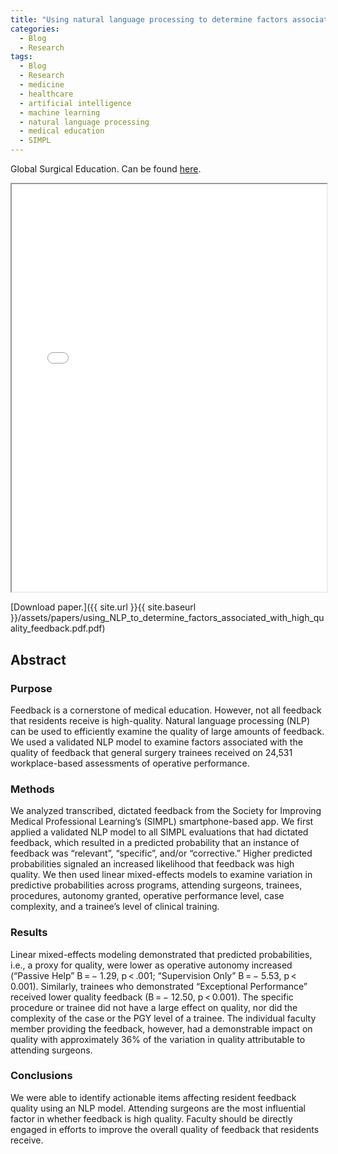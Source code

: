 ```yaml
---
title: "Using natural language processing to determine factors associated with high‐quality feedback"
categories:
  - Blog
  - Research
tags:
  - Blog
  - Research
  - medicine
  - healthcare
  - artificial intelligence
  - machine learning
  - natural language processing
  - medical education
  - SIMPL
---
```


Global Surgical Education. Can be found [here](https://doi.org/10.1007/s44186-022-00051-y).


<iframe src="{{ site.url }}{{ site.baseurl }}/assets/papers/using_NLP_to_determine_factors_associated_with_high_quality_feedback.pdf.pdf" 
    style="aspect-ratio: 8.5 / 11;"
    width="100%" 
>
</iframe>

[Download paper.]({{ site.url }}{{ site.baseurl }}/assets/papers/using_NLP_to_determine_factors_associated_with_high_quality_feedback.pdf.pdf)


## Abstract
### Purpose
Feedback is a cornerstone of medical education. However, not all feedback that residents receive is high-quality. Natural language processing (NLP) can be used to efficiently examine the quality of large amounts of feedback. We used a validated NLP model to examine factors associated with the quality of feedback that general surgery trainees received on 24,531 workplace-based assessments of operative performance.

### Methods
We analyzed transcribed, dictated feedback from the Society for Improving Medical Professional Learning’s (SIMPL) smartphone-based app. We first applied a validated NLP model to all SIMPL evaluations that had dictated feedback, which resulted in a predicted probability that an instance of feedback was “relevant”, “specific”, and/or “corrective.” Higher predicted probabilities signaled an increased likelihood that feedback was high quality. We then used linear mixed-effects models to examine variation in predictive probabilities across programs, attending surgeons, trainees, procedures, autonomy granted, operative performance level, case complexity, and a trainee’s level of clinical training.

### Results
Linear mixed-effects modeling demonstrated that predicted probabilities, i.e., a proxy for quality, were lower as operative autonomy increased (“Passive Help” B = − 1.29, p &lt; .001; “Supervision Only” B = − 5.53, p &lt; 0.001). Similarly, trainees who demonstrated “Exceptional Performance” received lower quality feedback (B = − 12.50, p &lt; 0.001). The specific procedure or trainee did not have a large effect on quality, nor did the complexity of the case or the PGY level of a trainee. The individual faculty member providing the feedback, however, had a demonstrable impact on quality with approximately 36% of the variation in quality attributable to attending surgeons.

### Conclusions
We were able to identify actionable items affecting resident feedback quality using an NLP model. Attending surgeons are the most influential factor in whether feedback is high quality. Faculty should be directly engaged in efforts to improve the overall quality of feedback that residents receive.
